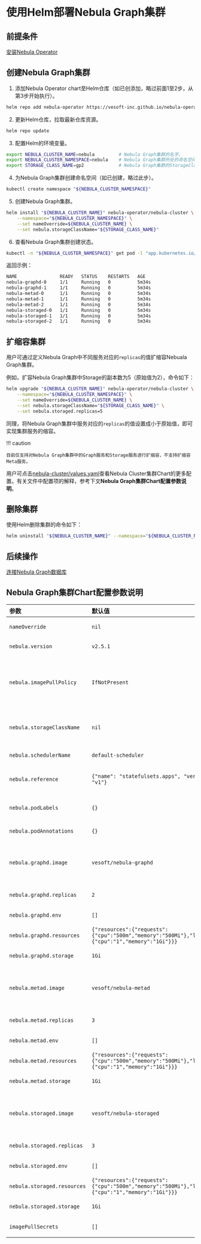 # 使用Helm部署Nebula Graph集群

## 前提条件

[安装Nebula Operator](../2.deploy-nebula-operator.md)

## 创建Nebula Graph集群

1. 添加Nebula Operator chart至Helm仓库（如已创添加，略过前面1至2步，从第3步开始执行）。
   
  ```bash
  helm repo add nebula-operator https://vesoft-inc.github.io/nebula-operator/charts
  ```

2. 更新Helm仓库，拉取最新仓库资源。
   
  ```bash
  helm repo update
  ```

3. 配置Helm的环境变量。
   
  ```bash
  export NEBULA_CLUSTER_NAME=nebula         # Nebula Graph集群的名字。
  export NEBULA_CLUSTER_NAMESPACE=nebula    # Nebula Graph集群所处的命名空间的名字。
  export STORAGE_CLASS_NAME=gp2             # Nebula Graph集群的StorageClass。
  ```

4. 为Nebula Graph集群创建命名空间（如已创建，略过此步）。

  ```bash
  kubectl create namespace "${NEBULA_CLUSTER_NAMESPACE}"
  ```

5. 创建Nebula Graph集群。

  ```bash
  helm install "${NEBULA_CLUSTER_NAME}" nebula-operator/nebula-cluster \
      --namespace="${NEBULA_CLUSTER_NAMESPACE}" \
      --set nameOverride=${NEBULA_CLUSTER_NAME} \
      --set nebula.storageClassName="${STORAGE_CLASS_NAME}"
  ```

6. 查看Nebula Graph集群创建状态。
   
  ```bash
  kubectl -n "${NEBULA_CLUSTER_NAMESPACE}" get pod -l "app.kubernetes.io/cluster=${NEBULA_CLUSTER_NAME}"
  ```
  返回示例：

  ```bash
  NAME                READY   STATUS    RESTARTS   AGE
  nebula-graphd-0     1/1     Running   0          5m34s
  nebula-graphd-1     1/1     Running   0          5m34s
  nebula-metad-0      1/1     Running   0          5m34s
  nebula-metad-1      1/1     Running   0          5m34s
  nebula-metad-2      1/1     Running   0          5m34s
  nebula-storaged-0   1/1     Running   0          5m34s
  nebula-storaged-1   1/1     Running   0          5m34s
  nebula-storaged-2   1/1     Running   0          5m34s
  ```

## 扩缩容集群

用户可通过定义Nebula Graph中不同服务对应的`replicas`的值扩缩容Nebuala Graph集群。

例如，扩容Nebula Graph集群中Storage的副本数为5（原始值为2），命令如下：

```bash
helm upgrade "${NEBULA_CLUSTER_NAME}" nebula-operator/nebula-cluster \
    --namespace="${NEBULA_CLUSTER_NAMESPACE}" \
    --set nameOverride=${NEBULA_CLUSTER_NAME} \
    --set nebula.storageClassName="${STORAGE_CLASS_NAME}" \
    --set nebula.storaged.replicas=5
```

同理，将Nebula Graph集群中服务对应的`replicas`的值设置成小于原始值，即可实现集群服务的缩容。

!!! caution

    目前仅支持对Nebula Graph集群中的Graph服务和Storage服务进行扩缩容，不支持扩缩容Meta服务。

用户可点击[nebula-cluster/values.yaml](https://github.com/vesoft-inc/nebula-operator/blob/{{operator.branch}}/charts/nebula-cluster/values.yaml)查看Nebula Cluster集群Chart的更多配置。有关文件中配置项的解释，参考下文**Nebula Graph集群Chart配置参数说明**。

## 删除集群

使用Helm删除集群的命令如下：

```bash
helm uninstall "${NEBULA_CLUSTER_NAME}" --namespace="${NEBULA_CLUSTER_NAMESPACE}"
```

## 后续操作

[连接Nebula Graph数据库](../4.connect-to-nebula-graph-service.md)

## Nebula Graph集群Chart配置参数说明

| 参数                        | 默认值                                                       | 描述                                                         |
| :-------------------------- | :----------------------------------------------------------- | ------------------------------------------------------------ |
| `nameOverride`              | `nil`                                                        | 覆盖集群Chart的名称。                                        |
| `nebula.version`            | `v2.5.1`                                                     | Nebula Graph的版本。                                         |
| `nebula.imagePullPolicy`    | `IfNotPresent`                                               | Nebula Graph镜像的拉取策略。关于拉取策略详情，请参考[Image pull policy](https://kubernetes.io/docs/concepts/containers/images/#image-pull-policy)。 |
| `nebula.storageClassName`   | `nil`                                                        | 持久存储卷的类型，默认使用StorageClass的名字。               |
| `nebula.schedulerName`      | `default-scheduler`                                          | Nebula Graph集群的调度器。                                   |
| `nebula.reference`          | `{"name": "statefulsets.apps", "version": "v1"}`             | 为Nebula Graph引用的工作负载。                               |
| `nebula.podLabels`          | `{}`                                                         | Nebula Graph服务Pod的标签。                                  |
| `nebula.podAnnotations`     | `{}`                                                         | Nebula Graph服务的注解。                                     |
| `nebula.graphd.image`       | `vesoft/nebula-graphd`                                       | Graphd容器镜像名称。使用 `nebula.version`中的值作为版本。    |
| `nebula.graphd.replicas`    | `2`                                                          | Graphd服务的副本数。                                         |
| `nebula.graphd.env`         | `[]`                                                         | Graphd服务的环境变量。                                       |
| `nebula.graphd.resources`   | `{"resources":{"requests":{"cpu":"500m","memory":"500Mi"},"limits":{"cpu":"1","memory":"1Gi"}}}` | Graphd资源配置。                                             |
| `nebula.graphd.storage`     | `1Gi`                                                        | Graphd服务的存储大小值。                                     |
| `nebula.metad.image`        | `vesoft/nebula-metad`                                        | Metad容器镜像名称。使用 `nebula.version`中的值作为版本。     |
| `nebula.metad.replicas`     | `3`                                                          | Metad服务的副本数。                                          |
| `nebula.metad.env`          | `[]`                                                         | Metad服务的环境变量。                                        |
| `nebula.metad.resources`    | `{"resources":{"requests":{"cpu":"500m","memory":"500Mi"},"limits":{"cpu":"1","memory":"1Gi"}}}` | Metad服务的资源配置。                                        |
| `nebula.metad.storage`      | `1Gi`                                                        | Graphd服务的存储大小值。                                     |
| `nebula.storaged.image`     | `vesoft/nebula-storaged`                                     | Storaged容器镜像名称。使用 `nebula.version`中的值作为版本。  |
| `nebula.storaged.replicas`  | `3`                                                          | Storaged服务的副本数。                                       |
| `nebula.storaged.env`       | `[]`                                                         | Storaged服务的环境变量。                                     |
| `nebula.storaged.resources` | `{"resources":{"requests":{"cpu":"500m","memory":"500Mi"},"limits":{"cpu":"1","memory":"1Gi"}}}` | Storaged服务的资源配置。                                     |
| `nebula.storaged.storage`   | `1Gi`                                                        | Storaged服务的存储空间值。                                   |
| `imagePullSecrets`          | `[]`                                                         | 拉取镜像的Secret。                                           |